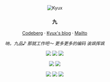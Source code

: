 <div align="center">
  <img src="https://raw.githubusercontent.com/Kyux-Channel/JiuPinX/main/kyu.png" alt="Kyux" />
  <h3>九</h3>
  <p><a href="https://developer.mozilla.org/">Codeberg</a> · <a href="mailto:jiupinx@outlook.com">Kyux's blog</a> · <a href="https://jiupinx.github.io/">Mailto</a></p>
  <p><em>呐，九品♪ 那就工作吧～ 更多更多的编码 诶飒挥飒</em></p>

[![](https://img.shields.io/badge/-C/C++-000000?style=for-the-badge&logo=cplusplus&logoColor=white)](https://isocpp.org/)
[![](https://img.shields.io/badge/-Rust%20Language-000000?style=for-the-badge&logo=rust&logoColor=white)](https://www.rust-lang.org/)
[![](https://img.shields.io/badge/-JavaScript-000000?style=for-the-badge&logo=javascript&logoColor=white)](https://www.ecma-international.org)

[![](https://img.shields.io/badge/dynamic/json?style=for-the-badge&color=E02950&label=Firefox&query=FIREFOX_NIGHTLY&url=https%3A%2F%2Fproduct-details.mozilla.org%2F1.0%2Ffirefox_versions.json&logo=firefox&logoColor=ffffff)](https://www.firefox.com)
[![](https://img.shields.io/badge/Plasma-5.27-00ADD8?style=for-the-badge&logo=kde&logoColor=ffffff)](https://kde.org/plasma-desktop/)

[![](https://img.shields.io/badge/-Pulsar-eeeeee?style=for-the-badge&logo=atom&logoColor=66595C)](https://pulsar-edit.dev/)
[![](https://img.shields.io/badge/-Libre-eeeeee?style=for-the-badge&logo=libreoffice&logoColor=18A303)](https://www.libreoffice.org/)
[![](https://img.shields.io/badge/-Git-eeeeee?style=for-the-badge&logo=git&logoColor=F05032)](https://git-scm.com/)
</div>
